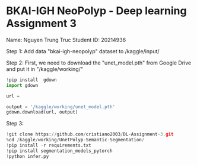 # BKAI-IGH NeoPolyp - Deep learning Assignment 3

Name: Nguyen Trung Truc
Student ID: 20214936

Step 1:
Add data "bkai-igh-neopolyp" dataset to /kaggle/input/

Step 2:
First, we need to download the "unet_model.pth" from Google Drive and put it in "/kaggle/working/"

```python
!pip install  gdown
import gdown

url =

output = '/kaggle/working/unet_model.pth'
gdown.download(url, output)
```

Step 3:

```python
!git clone https://github.com/cristiano2003/DL-Assignment-3.git
%cd /kaggle/working/UnetPolyp-Semantic-Segmentation/
!pip install -r requirements.txt
!pip install segmentation_models_pytorch
!python infer.py
```
